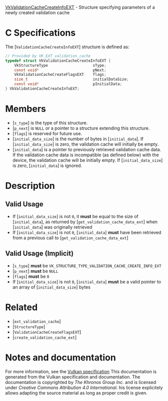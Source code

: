 [VkValidationCacheCreateInfoEXT](https://www.khronos.org/registry/vulkan/specs/1.3-extensions/man/html/VkValidationCacheCreateInfoEXT.html) - Structure specifying parameters of a newly created validation cache

# C Specifications
The [`ValidationCacheCreateInfoEXT`] structure is defined as:
```c
// Provided by VK_EXT_validation_cache
typedef struct VkValidationCacheCreateInfoEXT {
    VkStructureType                    sType;
    const void*                        pNext;
    VkValidationCacheCreateFlagsEXT    flags;
    size_t                             initialDataSize;
    const void*                        pInitialData;
} VkValidationCacheCreateInfoEXT;
```

# Members
- [`s_type`] is the type of this structure.
- [`p_next`] is `NULL` or a pointer to a structure extending this structure.
- [`flags`] is reserved for future use.
- [`initial_data_size`] is the number of bytes in [`initial_data`]. If [`initial_data_size`] is zero, the validation cache will initially be empty.
- [`initial_data`] is a pointer to previously retrieved validation cache data. If the validation cache data is incompatible (as defined below) with the device, the validation cache will be initially empty. If [`initial_data_size`] is zero, [`initial_data`] is ignored.

# Description
## Valid Usage
-    If [`initial_data_size`] is not `0`, it  **must**  be equal to the size of [`initial_data`], as returned by [`get_validation_cache_data_ext`] when [`initial_data`] was originally retrieved
-    If [`initial_data_size`] is not `0`, [`initial_data`] **must**  have been retrieved from a previous call to [`get_validation_cache_data_ext`]

## Valid Usage (Implicit)
-  [`s_type`] **must**  be `VK_STRUCTURE_TYPE_VALIDATION_CACHE_CREATE_INFO_EXT`
-  [`p_next`] **must**  be `NULL`
-  [`flags`] **must**  be `0`
-    If [`initial_data_size`] is not `0`, [`initial_data`] **must**  be a valid pointer to an array of [`initial_data_size`] bytes

# Related
- [`ext_validation_cache`]
- [`StructureType`]
- [`ValidationCacheCreateFlagsEXT`]
- [`create_validation_cache_ext`]

# Notes and documentation
For more information, see the [Vulkan specification](https://www.khronos.org/registry/vulkan/specs/1.3-extensions/html/vkspec.html)
This documentation is generated from the Vulkan specification and documentation.
The documentation is copyrighted by *The Khronos Group Inc.* and is licensed under *Creative Commons Attribution 4.0 International*.
his license explicitely allows adapting the source material as long as proper credit is given.
        